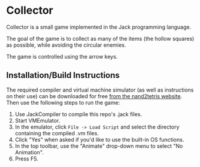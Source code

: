 # Collector
Collector is a small game implemented in the Jack programming language.

The goal of the game is to collect as many of the items (the hollow squares) as 
possible, while avoiding the circular enemies.

The game is controlled using the arrow keys.

## Installation/Build Instructions
The required compiler and virtual machine simulator (as well as instructions on
their use) can be downloaded for free 
[from the nand2tetris website](https://www.nand2tetris.org/software). Then use 
the following steps to run the game:

1. Use JackCompiler to compile this repo's .jack files.
2. Start VMEmulator.
3. In the emulator, click `File -> Load Script` and select the directory
containing the compiled .vm files.
4. Click "Yes" when asked if you'd like to use the built-in OS functions.
5. In the top toolbar, use the "Animate" drop-down menu to select "No
Animation".
6. Press F5.
